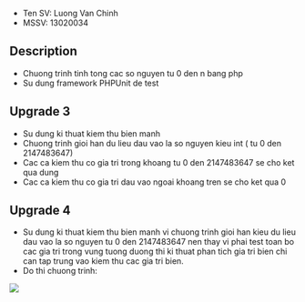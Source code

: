 ﻿- Ten SV: Luong Van Chinh
- MSSV: 13020034

## Description
- Chuong trinh tinh tong cac so nguyen tu 0 den n bang php
- Su dung framework PHPUnit de test

## Upgrade 3
- Su dung ki thuat kiem thu bien manh
- Chuong trinh gioi han du lieu dau vao la so nguyen kieu int ( tu 0 den 2147483647)
- Cac ca kiem thu co gia tri trong khoang tu 0 den 2147483647 se cho ket qua dung
- Cac ca kiem thu co gia tri dau vao ngoai khoang tren se cho ket qua 0

## Upgrade 4
- Su dung ki thuat kiem thu bien manh vi chuong trinh gioi han kieu du lieu dau vao la so nguyen tu 0 den 2147483647 nen thay vi phai test toan bo cac gia tri trong vung tuong duong thi ki thuat phan tich gia tri bien chi can tap trung vao kiem thu cac gia tri bien.
- Do thi chuong trinh:
 <img src="https://github.com/chinhlv95/int3117-2016/tree/master/LuongVanChinh/BT1/images/diagram.jpg">